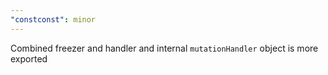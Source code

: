 ```yaml
---
"constconst": minor
---
```


Combined freezer and handler
and internal `mutationHandler` object is more exported